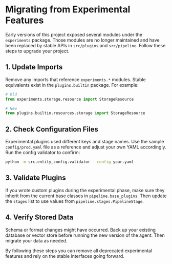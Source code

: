 # Migrating from Experimental Features

Early versions of this project exposed several modules under the `experiments`
package. Those modules are no longer maintained and have been replaced by stable
APIs in `src/plugins` and `src/pipeline`. Follow these steps to upgrade your
project.

## 1. Update Imports

Remove any imports that reference `experiments.*` modules. Stable equivalents
exist in the `plugins.builtin` package. For example:

```python
# Old
from experiments.storage.resource import StorageResource

# New
from plugins.builtin.resources.storage import StorageResource
```

## 2. Check Configuration Files

Experimental plugins used different keys and stage names. Use the sample
`config/prod.yaml` file as a reference and adjust your own YAML accordingly.
Run the config validator to confirm:

```bash
python -m src.entity_config.validator --config your.yaml
```

## 3. Validate Plugins

If you wrote custom plugins during the experimental phase, make sure they inherit
from the current base classes in `pipeline.base_plugins`. Then update the
`stages` list to use values from `pipeline.stages.PipelineStage`.

## 4. Verify Stored Data

Schema or format changes might have occurred. Back up your existing database or
vector store before running the new version of the agent. Then migrate your data
as needed.

By following these steps you can remove all deprecated experimental features and
rely on the stable interfaces going forward.

